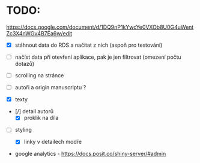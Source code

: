 # TODO:

https://docs.google.com/document/d/1DQ9nP1kYwcYe0VXOb8U0G4uWentZc3X4nWGv4B7Ea6w/edit

- [x] stáhnout data do RDS a načítat z nich (aspoň pro testování)
- [ ] načíst data při otevření aplikace, pak je jen filtrovat (omezení počtu dotazů)


- [ ] scrolling na stránce
- [ ] autoři a origin manuscriptu ?
- [x] texty
- [/] detail autorů
    - [x] proklik na díla
- [ ] styling
    - [x] linky v detailech modře
    
    
- google analytics - https://docs.posit.co/shiny-server/#admin